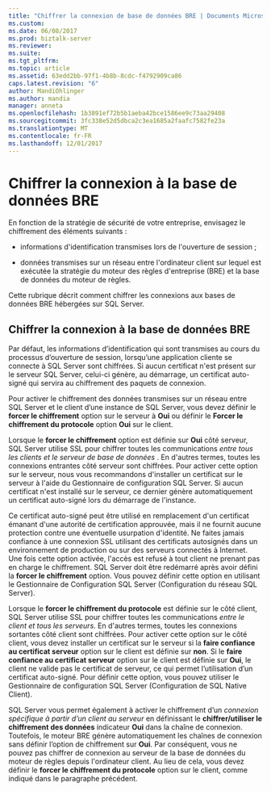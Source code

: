 ```yaml
---
title: "Chiffrer la connexion de base de données BRE | Documents Microsoft"
ms.custom: 
ms.date: 06/08/2017
ms.prod: biztalk-server
ms.reviewer: 
ms.suite: 
ms.tgt_pltfrm: 
ms.topic: article
ms.assetid: 63edd2bb-97f1-4b8b-8cdc-f4792909ca86
caps.latest.revision: "6"
author: MandiOhlinger
ms.author: mandia
manager: anneta
ms.openlocfilehash: 1b3891ef72b5b1aeba42bce1586ee9c73aa29408
ms.sourcegitcommit: 3fc338e52d5dbca2c3ea1685a2faafc7582fe23a
ms.translationtype: MT
ms.contentlocale: fr-FR
ms.lasthandoff: 12/01/2017
---
```

# <a name="encrypt-the-connection-to-the-bre-database"></a>Chiffrer la connexion à la base de données BRE
En fonction de la stratégie de sécurité de votre entreprise, envisagez le chiffrement des éléments suivants :  
  
-   informations d'identification transmises lors de l'ouverture de session ;  
  
-   données transmises sur un réseau entre l'ordinateur client sur lequel est exécutée la stratégie du moteur des règles d'entreprise (BRE) et la base de données du moteur de règles.  
  
 Cette rubrique décrit comment chiffrer les connexions aux bases de données BRE hébergées sur SQL Server.  
  
## <a name="encrypt-the-connection-to-the-bre-database"></a>Chiffrer la connexion à la base de données BRE
 Par défaut, les informations d’identification qui sont transmises au cours du processus d’ouverture de session, lorsqu’une application cliente se connecte à SQL Server sont chiffrées. Si aucun certificat n'est présent sur le serveur SQL Server, celui-ci génère, au démarrage, un certificat auto-signé qui servira au chiffrement des paquets de connexion.  
  
 Pour activer le chiffrement des données transmises sur un réseau entre SQL Server et le client d’une instance de SQL Server, vous devez définir le **forcer le chiffrement** option sur le serveur à **Oui** ou définir le **Forcer le chiffrement du protocole** option **Oui** sur le client.  
  
 Lorsque le **forcer le chiffrement** option est définie sur **Oui** côté serveur, SQL Server utilise SSL pour chiffrer toutes les communications *entre tous les clients et le serveur de base de données* . En d'autres termes, toutes les connexions entrantes côté serveur sont chiffrées. Pour activer cette option sur le serveur, nous vous recommandons d'installer un certificat sur le serveur à l'aide du Gestionnaire de configuration SQL Server. Si aucun certificat n'est installé sur le serveur, ce dernier génère automatiquement un certificat auto-signé lors du démarrage de l'instance.  
  
 Ce certificat auto-signé peut être utilisé en remplacement d'un certificat émanant d'une autorité de certification approuvée, mais il ne fournit aucune protection contre une éventuelle usurpation d'identité. Ne faites jamais confiance à une connexion SSL utilisant des certificats autosignés dans un environnement de production ou sur des serveurs connectés à Internet. Une fois cette option activée, l'accès est refusé à tout client ne prenant pas en charge le chiffrement. SQL Server doit être redémarré après avoir défini la **forcer le chiffrement** option. Vous pouvez définir cette option en utilisant le Gestionnaire de Configuration SQL Server (Configuration du réseau SQL Server).  
  
 Lorsque le **forcer le chiffrement du protocole** est définie sur le côté client, SQL Server utilise SSL pour chiffrer toutes les communications *entre le client et tous les serveurs*. En d'autres termes, toutes les connexions sortantes côté client sont chiffrées. Pour activer cette option sur le côté client, vous devez installer un certificat sur le serveur si la **faire confiance au certificat serveur** option sur le client est définie sur **non**. Si le **faire confiance au certificat serveur** option sur le client est définie sur **Oui**, le client ne valide pas le certificat de serveur, ce qui permet l’utilisation d’un certificat auto-signé. Pour définir cette option, vous pouvez utiliser le Gestionnaire de configuration SQL Server (Configuration de SQL Native Client).  
  
 SQL Server vous permet également à activer le chiffrement d’un *connexion spécifique à partir d’un client au serveur* en définissant le **chiffrer/utiliser le chiffrement des données** indicateur **Oui** dans la chaîne de connexion. Toutefois, le moteur BRE génère automatiquement les chaînes de connexion sans définir l’option de chiffrement sur **Oui**. Par conséquent, vous ne pouvez pas chiffrer de connexion au serveur de la base de données du moteur de règles depuis l'ordinateur client. Au lieu de cela, vous devez définir le **forcer le chiffrement du protocole** option sur le client, comme indiqué dans le paragraphe précédent.